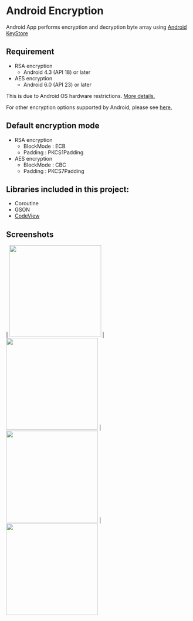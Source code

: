 # Android Encryption

Android App performs encryption and decryption byte array using [Android KeyStore](https://developer.android.com/training/articles/keystore.html)

## Requirement

- RSA encryption
    - Android 4.3 (API 18) or later
- AES encryption
    - Android 6.0 (API 23) or later

This is due to Android OS hardware restrictions. [More details.](https://developer.android.com/training/articles/keystore.html#SupportedAlgorithms)

For other encryption options supported by Android, please see [here.](https://developer.android.com/training/articles/keystore.html#SupportedAlgorithms)

## Default encryption mode

- RSA encryption
    - BlockMode : ECB
    - Padding : PKCS1Padding
- AES encryption
    - BlockMode : CBC
    - Padding : PKCS7Padding

## Libraries included in this project:   
- Coroutine
- GSON
- [CodeView](https://github.com/AmrDeveloper/CodeView)


## Screenshots
| <img src="https://i.imgur.com/Rz6t69o.jpg" width="250">  | <img src="https://i.imgur.com/i8t7nvR.jpg" width="250">
| <img src="https://i.imgur.com/8Me7LjJ.jpg" width="250">  | <img src="https://i.imgur.com/LdJR2oD.jpg" width="250">
